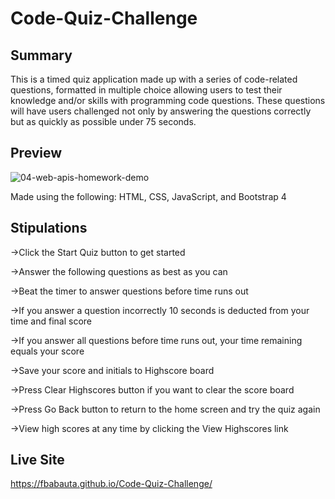 # Code-Quiz-Challenge

## Summary
This is a timed quiz application made up with a series of code-related questions, formatted in multiple choice allowing users to test their knowledge and/or skills with programming code questions. These questions will have users challenged not only by answering the questions correctly but as quickly as possible under 75 seconds. 

## Preview
![04-web-apis-homework-demo](https://user-images.githubusercontent.com/70370805/97690341-f4aade80-1a40-11eb-8012-1873b7e6db9f.gif)

Made using the following: HTML, CSS, JavaScript, and Bootstrap 4

## Stipulations
&rightarrow;Click the Start Quiz button to get started

&rightarrow;Answer the following questions as best as you can 

&rightarrow;Beat the timer to answer questions before time runs out

&rightarrow;If you answer a question incorrectly 10 seconds is deducted from your time and final score

&rightarrow;If you answer all questions before time runs out, your time remaining equals your score

&rightarrow;Save your score and initials to Highscore board

&rightarrow;Press Clear Highscores button if you want to clear the score board

&rightarrow;Press Go Back button to return to the home screen and try the quiz again

&rightarrow;View high scores at any time by clicking the View Highscores link

## Live Site
https://fbabauta.github.io/Code-Quiz-Challenge/

